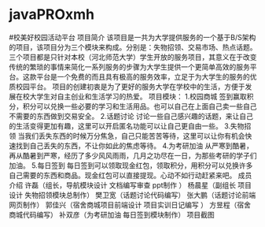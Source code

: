 # javaPROxmh
#校美好校园活动平台
项目简介
该项目是一共为大学提供服务的一个基于B/S架构的项目，该项目分为三个模块来构成。分别是：失物招领、交易市场、热点话题。三个项目都是只针对本校（河北师范大学）学生开放的服务项目，其意义在于改变传统的繁琐的事情来简化一系列服务的步骤为大学生提供一个更简单高效的服务平台。这款平台是一个免费的而且具有极高的服务效率，立足于为大学生的服务的优质校园平台。
项目的创建初衷是为了更好的服务大学在学校中的生活，方便于发展在校大学生对自主创业和生活学习的热爱。
项目模块：
1.校园商城
	签到赢取积分，积分可以兑换一些必要的学习和生活用品。也可以自己在上面自己卖一些自己不需要的东西做到交易安全。
2.话题讨论
	讨论一些自己感兴趣的话题，来让自己的生活变得更加有趣，这里可以开启匿名功能可以让自己更自由一些。
3.失物招领
	当我们丢失东西的时候万分焦急，自己只能苦苦等待，这里可以让你有机会快速找到自己丢失的东西，不让你如此的焦虑等待。
4.为考研加油
	从严寒到酷暑，再从酷暑到严寒，经历了多少风风雨雨，几月之功尽在一日，为那些考研的学子们加油。
5.每日签到
	每日签到可以领取现金红包，领取积分，用积分可以兑换许多自己需要的东西和商品。现金红包可以直接提现。心动不如行动赶紧来吧。
成员介绍
许磊（组长，导航模块设计 文档编写审查  ppt制作 ）
杨晨星（副组长 项目设计 失物招领模块总制作）
樊卫宽（话题讨论代码编写）
张大鹏（话题讨论前端网页制作）
郭佳兴（宿舍商城项目前端设计 项目实训日记编写  ）
方昱程（宿舍商城代码编写）
补双彦（为考研加油 每日签到模块制作）
项目截图

